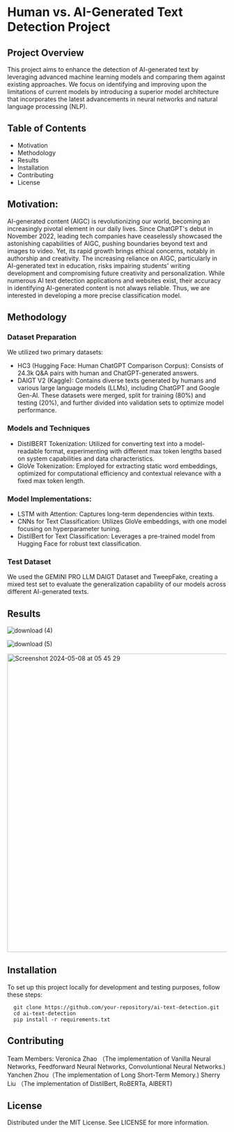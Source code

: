 # Human vs. AI-Generated Text Detection Project
## Project Overview
This project aims to enhance the detection of AI-generated text by leveraging advanced machine learning models and comparing them against existing approaches. We focus on identifying and improving upon the limitations of current models by introducing a superior model architecture that incorporates the latest advancements in neural networks and natural language processing (NLP).

## Table of Contents
* Motivation
* Methodology
* Results
* Installation
* Contributing
* License
  
## Motivation:
AI-generated content (AIGC) is revolutionizing our world, becoming an increasingly pivotal element in our daily lives. Since ChatGPT's debut in November 2022, leading tech companies have ceaselessly showcased the astonishing capabilities of AIGC, pushing boundaries beyond text and images to video. Yet, its rapid growth brings ethical concerns, notably in authorship and creativity. The increasing reliance on AIGC, particularly in AI-generated text in education, risks impairing students' writing development and compromising future creativity and personalization. While numerous AI text detection applications and websites exist, their accuracy in identifying AI-generated content is not always reliable. Thus, we are interested in developing a more precise classification model.

## Methodology
### Dataset Preparation
We utilized two primary datasets:

* HC3 (Hugging Face: Human ChatGPT Comparison Corpus): Consists of 24.3k Q&A pairs with human and ChatGPT-generated answers.
* DAIGT V2 (Kaggle): Contains diverse texts generated by humans and various large language models (LLMs), including ChatGPT and Google Gen-AI.
These datasets were merged, split for training (80%) and testing (20%), and further divided into validation sets to optimize model performance.

### Models and Techniques
* DistilBERT Tokenization: Utilized for converting text into a model-readable format, experimenting with different max token lengths based on system capabilities and data characteristics.
* GloVe Tokenization: Employed for extracting static word embeddings, optimized for computational efficiency and contextual relevance with a fixed max token length.

### Model Implementations:
* LSTM with Attention: Captures long-term dependencies within texts.
* CNNs for Text Classification: Utilizes GloVe embeddings, with one model focusing on hyperparameter tuning.
* DistilBert for Text Classification: Leverages a pre-trained model from Hugging Face for robust text classification.

### Test Dataset
We used the GEMINI PRO LLM DAIGT Dataset and TweepFake, creating a mixed test set to evaluate the generalization capability of our models across different AI-generated texts.

## Results

![download (4)](https://github.com/SherryKu/Human_VS_AI_Text_Detection_Project/assets/149217676/efe92eb5-a5c1-4ee2-92fd-ec428c6e912e)

![download (5)](https://github.com/SherryKu/Human_VS_AI_Text_Detection_Project/assets/149217676/c9586235-cebb-4f27-9fc1-296993fe5267)

<img width="684" alt="Screenshot 2024-05-08 at 05 45 29" src="https://github.com/SherryKu/Human_VS_AI_Text_Detection_Project/assets/149217676/3a0a9c83-1d10-4b4c-822d-5b879631960d">

## Installation

To set up this project locally for development and testing purposes, follow these steps:

```
  git clone https://github.com/your-repository/ai-text-detection.git
  cd ai-text-detection
  pip install -r requirements.txt
```

## Contributing
Team Members:
Veronica Zhao （The implementation of Vanilla Neural Networks, Feedforward Neural Networks, Convoluntional Neural Networks.) 
Yanchen Zhou（The implementation of Long Short-Term Memory.) 
Sherry Liu （The implementation of DistilBert, RoBERTa, AlBERT) 

## License
Distributed under the MIT License. See LICENSE for more information.
